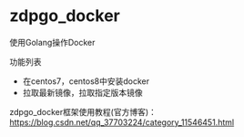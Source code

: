 # zdpgo_docker
使用Golang操作Docker

功能列表
- 在centos7，centos8中安装docker
- 拉取最新镜像，拉取指定版本镜像

zdpgo_docker框架使用教程(官方博客)：https://blog.csdn.net/qq_37703224/category_11546451.html